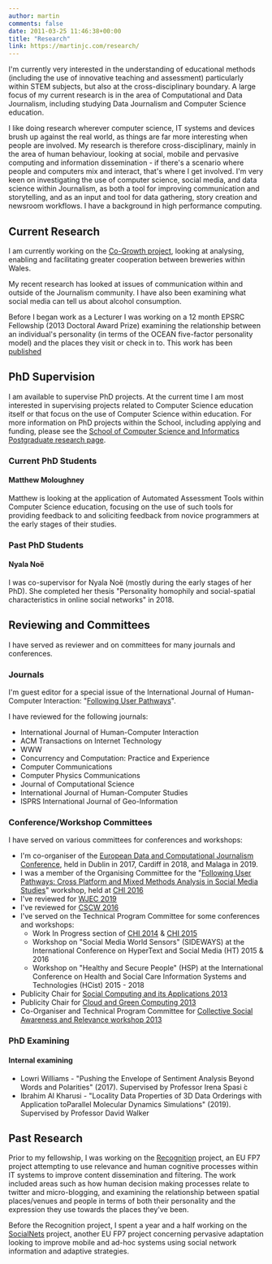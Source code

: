 ```yaml
---
author: martin
comments: false
date: 2011-03-25 11:46:38+00:00
title: "Research"
link: https://martinjc.com/research/
---
```


I'm currently very interested in the understanding of educational methods (including the use of innovative teaching and assessment) particularly within STEM subjects, but also at the cross-disciplinary boundary. A large focus of my current research is in the area of Computational and Data Journalism, including studying Data Journalism and Computer Science education.

I like doing research wherever computer science, IT systems and devices brush up against the real world, as things are far more interesting when people are involved. My research is therefore cross-disciplinary, mainly in the area of human behaviour, looking at social, mobile and pervasive computing and information dissemination - if there's a scenario where people and computers mix and interact, that's where I get involved. I'm very keen on investigating the use of computer science, social media, and data science within Journalism, as both a tool for improving communication and storytelling, and as an input and tool for data gathering, story creation and newsroom workflows. I have a background in high performance computing.

## Current Research

I am currently working on the [Co-Growth project](https://cogrowthproject.net/), looking at analysing, enabling and facilitating greater cooperation between breweries within Wales.

My recent research has looked at issues of communication within and outside of the Journalism community. I have also been examining what social media can tell us about alcohol consumption.

Before I began work as a Lecturer I was working on a 12 month EPSRC Fellowship (2013 Doctoral Award Prize) examining the relationship between an individual's personality (in terms of the OCEAN five-factor personality model) and the places they visit or check in to. This work has been [published](/publications/)

## PhD Supervision

I am available to supervise PhD projects. At the current time I am most interested in supervising projects related to Computer Science education itself or that focus on the use of Computer Science within education. For more information on PhD projects within the School, including applying and funding, please see the [School of Computer Science and Informatics Postgraduate research page](https://www.cardiff.ac.uk/computer-science/courses/postgraduate-research).

### Current PhD Students

#### Matthew Moloughney

Matthew is looking at the application of Automated Assessment Tools within Computer Science education, focusing on the use of such tools for providing feedback to and soliciting feedback from novice programmers at the early stages of their studies.

### Past PhD Students

#### Nyala Noë

I was co-supervisor for Nyala Noë (mostly during the early stages of her PhD). She completed her thesis "Personality homophily and social-spatial characteristics in online social networks" in 2018.

## Reviewing and Committees

I have served as reviewer and on committees for many journals and conferences.

### Journals

I'm guest editor for a special issue of the International Journal of Human-Computer Interaction: "[Following User Pathways](http://explore.tandfonline.com/cfp/est/hihc-cfb-8.2016)".

I have reviewed for the following journals:

-   International Journal of Human-Computer Interaction
-   ACM Transactions on Internet Technology
-   WWW
-   Concurrency and Computation: Practice and Experience
-   Computer Communications
-   Computer Physics Communications
-   Journal of Computational Science
-   International Journal of Human-Computer Studies
-   ISPRS International Journal of Geo-Information

### Conference/Workshop Committees

I have served on various committees for conferences and workshops:

-   I'm co-organiser of the [European Data and Computational Journalism Conference](http://datajconf.com/), held in Dublin in 2017, Cardiff in 2018, and Malaga in 2019.
-   I was a member of the Organising Committee for the "[Following User Pathways: Cross Platform and Mixed Methods Analysis in Social Media Studies](http://www.ksri.kit.edu/1516.php)" workshop, held at [CHI 2016](http://chi2016.acm.org/wp/)
-   I've reviewed for [WJEC 2019](https://www.wjec.paris/)
-   I've reviewed for [CSCW 2016](http://cscw.acm.org/2016/index.php)
-   I've served on the Technical Program Committee for some conferences and workshops:
    -   Work In Progress section of [CHI 2014](http://chi2014.acm.org/) & [CHI 2015](http://chi2015.acm.org/)
    -   Workshop on "Social Media World Sensors" (SIDEWAYS) at the International Conference on HyperText and Social Media (HT) 2015 & 2016
    -   Workshop on "Healthy and Secure People" (HSP) at the International Conference on Health and Social Care Information Systems and Technologies (HCist) 2015 - 2018
-   Publicity Chair for [Social Computing and its Applications 2013](http://socialcloud.aifb.uni-karlsruhe.de/confs/SCA2013/)
-   Publicity Chair for [Cloud and Green Computing 2013](http://socialcloud.aifb.uni-karlsruhe.de/confs/CGC2013/)
-   Co-Organiser and Technical Program Committee for [Collective Social Awareness and Relevance workshop 2013](http://www.cs.cf.ac.uk/csar)

### PhD Examining

#### Internal examining

-   Lowri Williams - "Pushing the Envelope of Sentiment Analysis Beyond Words and Polarities" (2017). Supervised by Professor Irena Spasi ́c
-   Ibrahim Al Kharusi - "Locality Data Properties of 3D Data Orderings with Application toParallel Molecular Dynamics Simulations" (2019). Supervised by Professor David Walker

## Past Research

Prior to my fellowship, I was working on the [Recognition](http://www.recognition-project.eu/) project, an EU FP7 project attempting to use relevance and human cognitive processes within IT systems to improve content dissemination and filtering. The work included areas such as how human decision making processes relate to twitter and micro-blogging, and examining the relationship between spatial places/venues and people in terms of both their personality and the expression they use towards the places they've been.

Before the Recognition project, I spent a year and a half working on the [SocialNets](http://www.social-nets.eu/) project, another EU FP7 project concerning pervasive adaptation looking to improve mobile and ad-hoc systems using social network information and adaptive strategies.
